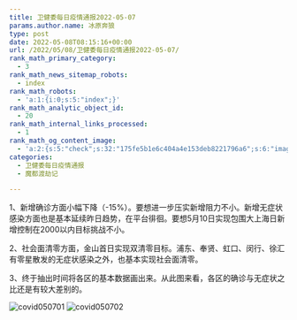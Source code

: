 ```yaml
---
title: 卫健委每日疫情通报2022-05-07
params.author.name: 冰原奔狼
type: post
date: 2022-05-08T08:15:16+00:00
url: /2022/05/08/卫健委每日疫情通报2022-05-07/
rank_math_primary_category:
  - 3
rank_math_news_sitemap_robots:
  - index
rank_math_robots:
  - 'a:1:{i:0;s:5:"index";}'
rank_math_analytic_object_id:
  - 20
rank_math_internal_links_processed:
  - 1
rank_math_og_content_image:
  - 'a:2:{s:5:"check";s:32:"175fe5b1e6c404a4e153deb8221796a6";s:6:"images";a:0:{}}'
categories:
  - 卫健委每日疫情通报
  - 魔都渡劫记

---
```

1、新增确诊方面小幅下降（-15%）。要想进一步压实新增阻力不小。新增无症状感染方面也是基本延续昨日趋势，在平台徘徊。要想5月10日实现包围大上海日新增控制在2000以内目标挑战不小。

2、社会面清零方面，金山首日实现双清零目标。浦东、奉贤、虹口、闵行、徐汇有零星散发的无症状感染之外，也基本实现社会面清零。

3、终于抽出时间将各区的基本数据画出来。从此图来看，各区的确诊与无症状之比还是有较大差别的。

<img decoding="async" src="https://i0.wp.com/s2.loli.net/2022/05/08/KtRO6HFEnho3DpW.jpg?w=640&#038;ssl=1" alt="covid050701" data-recalc-dims="1" />
<img decoding="async" src="https://i0.wp.com/s2.loli.net/2022/05/08/sERSPelpdVWNTK9.jpg?w=640&#038;ssl=1" alt="covid050702" data-recalc-dims="1" />
